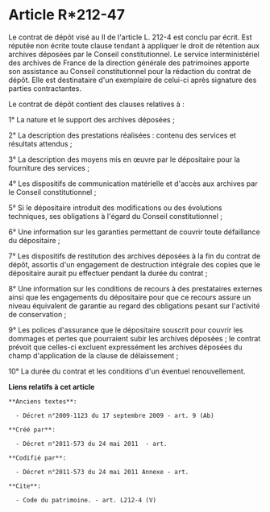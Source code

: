 # Article R*212-47

Le contrat de dépôt visé au II de l'article L. 212-4 est conclu par écrit. Est réputée non écrite toute clause tendant à
appliquer le droit de rétention aux archives déposées par le Conseil constitutionnel. Le service interministériel des
archives de France de la direction générale des patrimoines apporte son assistance au Conseil constitutionnel pour la
rédaction du contrat de dépôt. Elle est destinataire d'un exemplaire de celui-ci après signature des parties contractantes. 

Le contrat de dépôt contient des clauses relatives à : 

1° La nature et le support des archives déposées ; 

2° La description des prestations réalisées : contenu des services et résultats attendus ; 

3° La description des moyens mis en œuvre par le dépositaire pour la fourniture des services ; 

4° Les dispositifs de communication matérielle et d'accès aux archives par le Conseil constitutionnel ; 

5° Si le dépositaire introduit des modifications ou des évolutions techniques, ses obligations à l'égard du Conseil
constitutionnel ; 

6° Une information sur les garanties permettant de couvrir toute défaillance du dépositaire ; 

7° Les dispositifs de restitution des archives déposées à la fin du contrat de dépôt, assortis d'un engagement de destruction
intégrale des copies que le dépositaire aurait pu effectuer pendant la durée du contrat ; 

8° Une information sur les conditions de recours à des prestataires externes ainsi que les engagements du dépositaire pour
que ce recours assure un niveau équivalent de garantie au regard des obligations pesant sur l'activité de conservation ; 

9° Les polices d'assurance que le dépositaire souscrit pour couvrir les dommages et pertes que pourraient subir les archives
déposées ; le contrat prévoit que celles-ci excluent expressément les archives déposées du champ d'application de la clause
de délaissement ; 

10° La durée du contrat et les conditions d'un éventuel renouvellement.

**Liens relatifs à cet article**

	**Anciens textes**:

	  - Décret n°2009-1123 du 17 septembre 2009 - art. 9 (Ab)

	**Créé par**:

	  - Décret n°2011-573 du 24 mai 2011  - art.

	**Codifié par**:

	  - Décret n°2011-573 du 24 mai 2011 Annexe - art.

	**Cite**:

	  - Code du patrimoine. - art. L212-4 (V)
